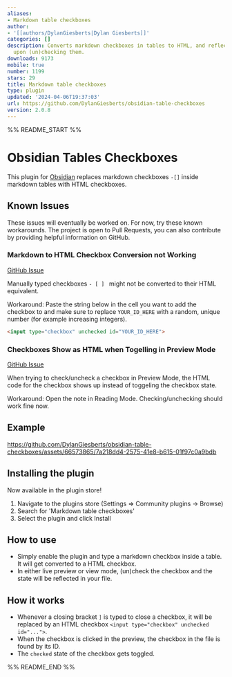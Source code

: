 ```yaml
---
aliases:
- Markdown table checkboxes
author:
- '[[authors/DylanGiesberts|Dylan Giesberts]]'
categories: []
description: Converts markdown checkboxes in tables to HTML, and reflects the state
  upon (un)checking them.
downloads: 9173
mobile: true
number: 1199
stars: 29
title: Markdown table checkboxes
type: plugin
updated: '2024-04-06T19:37:03'
url: https://github.com/DylanGiesberts/obsidian-table-checkboxes
version: 2.0.8
---
```


%% README_START %%

# Obsidian Tables Checkboxes
This plugin for [Obsidian](https://obsidian.md) replaces markdown checkboxes `-[]` inside markdown tables with HTML checkboxes.

## Known Issues

These issues will eventually be worked on. For now, try these known workarounds. The project is open to Pull Requests, you can also contribute by providing helpful information on GitHub.

### Markdown to HTML Checkbox Conversion not Working

[GitHub Issue](https://github.com/DylanGiesberts/obsidian-table-checkboxes/issues/11)

Manually typed checkboxes `- [ ] ` might not be converted to their HTML equivalent.

Workaround:
Paste the string below in the cell you want to add the checkbox to and make sure to replace `YOUR_ID_HERE` with a random, unique number (for example increasing integers).

```html
<input type="checkbox" unchecked id="YOUR_ID_HERE">
```

### Checkboxes Show as HTML when Togelling in Preview Mode

[GitHub Issue](https://github.com/DylanGiesberts/obsidian-table-checkboxes/issues/15)

When trying to check/uncheck a checkbox in Preview Mode, the HTML code for the checkbox shows up instead of toggeling the checkbox state.

Workaround:
Open the note in Reading Mode. Checking/unchecking should work fine now.

## Example
https://github.com/DylanGiesberts/obsidian-table-checkboxes/assets/66573865/7a218dd4-2575-41e8-b615-01f97c0a9bdb

## Installing the plugin
Now available in the plugin store!
1. Navigate to the plugins store (Settings => Community plugins -> Browse)
2. Search for 'Markdown table checkboxes'
3. Select the plugin and click Install

## How to use
- Simply enable the plugin and type a markdown checkbox inside a table. It will get converted to a HTML checkbox.
- In either live preview or view mode, (un)check the checkbox and the state will be reflected in your file.

## How it works
- Whenever a closing bracket `]` is typed to close a checkbox, it will be replaced by an HTML checkbox `<input type="checkbox" unchecked id="...">`.
- When the checkbox is clicked in the preview, the checkbox in the file is found by its ID.
- The `checked` state of the checkbox gets toggled.


%% README_END %%